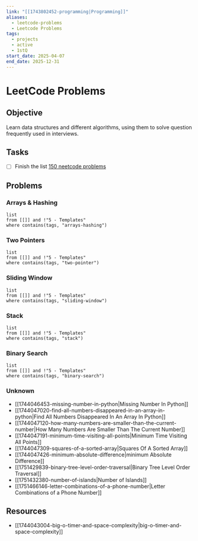 ```yaml
---
link: "[[1743802452-programming|Programming]]"
aliases:
  - leetcode-problems
  - Leetcode Problems
tags:
  - projects
  - active
  - 1stQ
start_date: 2025-04-07
end_date: 2025-12-31
---
```

# LeetCode Problems
## Objective
Learn data structures and different algorithms, using them to solve question frequently used in interviews.
## Tasks
- [ ] Finish the list [150 neetcode problems](https://neetcode.io/practice)
## Problems
### Arrays & Hashing
```dataview
list
from [[]] and !"5 - Templates"
where contains(tags, "arrays-hashing")
```
### Two Pointers
```dataview
list
from [[]] and !"5 - Templates"
where contains(tags, "two-pointer")
```
### Sliding Window
```dataview
list
from [[]] and !"5 - Templates"
where contains(tags, "sliding-window")
```
### Stack
```dataview
list
from [[]] and !"5 - Templates"
where contains(tags, "stack")
```
### Binary Search

```dataview
list
from [[]] and !"5 - Templates"
where contains(tags, "binary-search")
```
### Unknown
- [[1744046453-missing-number-in-python|Missing Number In Python]]
- [[1744047020-find-all-numbers-disappeared-in-an-array-in-python|Find All Numbers Disappeared In An Array In Python]]
- [[1744047120-how-many-numbers-are-smaller-than-the-current-number|How Many Numbers Are Smaller Than The Current Number]]
- [[1744047191-minimum-time-visiting-all-points|Minimum Time Visiting All Points]]
- [[1744047309-squares-of-a-sorted-array|Squares Of A Sorted Array]]
- [[1744047426-minimum-absolute-difference|minimum Absolute Difference]]
- [[1751429839-binary-tree-level-order-traversal|Binary Tree Level Order Traversal]]
- [[1751432380-number-of-islands|Number of Islands]]
- [[1751466146-letter-combinations-of-a-phone-number|Letter Combinations of a Phone Number]]




## Resources
- [[1744043004-big-o-timer-and-space-complexity|big-o-timer-and-space-complexity]]
